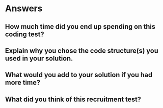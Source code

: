 # Answers

## How much time did you end up spending on this coding test?

## Explain why you chose the code structure(s) you used in your solution.

## What would you add to your solution if you had more time?

## What did you think of this recruitment test?
